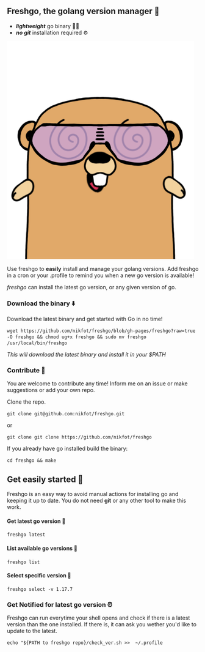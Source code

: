 ## Freshgo, the golang version manager 🔖
- ***lightweight*** go binary 🤸‍♀️
- ***no git*** installation required ⚙️

![fresh go with Freshgo!](https://github.com/nikfot/freshgo/blob/gh-pages/freshgo.png?raw=true)

Use freshgo to **easily** install and manage your golang versions.
Add freshgo in a cron or your .profile to remind you when a new go version is available!

_freshgo_ can install the latest go version, or any given version of go. 

### Download the binary ⬇️
Download the latest binary and get started with Go in no time!

```
wget https://github.com/nikfot/freshgo/blob/gh-pages/freshgo?raw=true -O freshgo && chmod ug+x freshgo && sudo mv freshgo /usr/local/bin/freshgo
```
_This will download the latest binary and install it in your $PATH_


### Contribute 🤝
You are welcome to contribute any time!
Inform me on an issue or make suggestions or add your own repo.

Clone the repo.
```
git clone git@github.com:nikfot/freshgo.git
```
or 
```
git clone git clone https://github.com/nikfot/freshgo
```

If you already have go installed build the binary:
```
cd freshgo && make
```

## Get easily started 🏁

Freshgo is an easy way to avoid manual actions for installing go and keeping it up to date.
You do not need **git** or any other tool to make this work.



#### Get latest go version 📌
```
freshgo latest
```
#### List available go versions 📌
```
freshgo list
```
#### Select specific version 📌
```
freshgo select -v 1.17.7
```

### Get **Notified** for latest go version ⏰

Freshgo can run everytime your shell opens and check if there is a latest version than the one installed. If there is, it can ask you wether you'd like to update to the latest.

```
echo "${PATH to freshgo repo}/check_ver.sh >>  ~/.profile
```
